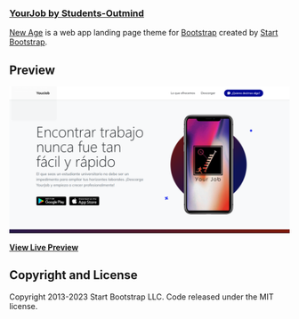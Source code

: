 ### [YourJob by Students-Outmind](https://sharonbarrial.github.io/TF-YourJob/)

[New Age](https://startbootstrap.com/theme/new-age/) is a web app landing page theme for [Bootstrap](https://getbootstrap.com/) created by [Start Bootstrap](https://startbootstrap.com/).

## Preview

[![YourJob Landing Page](https://github.com/SharonBarrial/TF-YourJob-StudentsOutmind/blob/main/src/assets/img/YourJobLivePreview.png)](https://sharonbarrial.github.io/TF-YourJob/)

**[View Live Preview](https://startbootstrap.github.io/startbootstrap-new-age/)**

## Copyright and License

Copyright 2013-2023 Start Bootstrap LLC. Code released under the MIT license.

